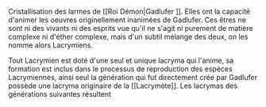 Cristallisation des larmes de [[Roi Démon|Gadlufer ]]. Elles ont la capacité d'animer les oeuvres originellement inanimées de Gadlufer. Ces êtres ne sont ni des vivants ni des esprits vue qu'il ne s'agit ni purement de matière complexe ni d'éther complexe, mais d'un subtil mélange des deux, on les nomme alors Lacrymiens. 

Tout Lacrymien est doté d'une seul et unique lacryma qui l'anime, sa formation est inclus dans le processus de reproduction des espèces Lacrymiennes, ainsi seul la génération qui fut directement crée par Gadlufer possède une lacryma originaire de la [[Lacrymète]]. Les lacrymas des générations suivantes résultent 
